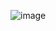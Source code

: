 ![image](https://user-images.githubusercontent.com/91953879/229560596-8472c6bb-c8d6-430a-b846-b866c09ddad1.png)
